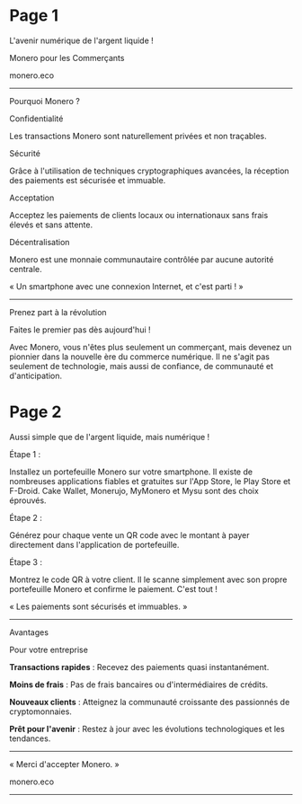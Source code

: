 # Page 1

L'avenir numérique de l'argent liquide !

Monero pour les Commerçants

monero.eco

---

Pourquoi Monero ?

Confidentialité

Les transactions Monero sont naturellement privées et non traçables.

Sécurité

Grâce à l'utilisation de techniques cryptographiques avancées, la réception des paiements est sécurisée et immuable.

Acceptation

Acceptez les paiements de clients locaux ou internationaux sans frais élevés et sans attente.

Décentralisation

Monero est une monnaie communautaire contrôlée par aucune autorité centrale.

« Un smartphone avec une connexion Internet, et c'est parti ! »

---

Prenez part à la révolution

Faites le premier pas dès aujourd'hui !

Avec Monero, vous n'êtes plus seulement un commerçant, mais devenez un pionnier dans la nouvelle ère du commerce numérique. Il ne s'agit pas seulement de technologie, mais aussi de confiance, de communauté et d'anticipation.

# Page 2

Aussi simple que de l'argent liquide, mais numérique !

Étape 1 :

Installez un portefeuille Monero sur votre smartphone. Il existe de nombreuses applications fiables et gratuites sur l'App Store, le Play Store et F-Droid. Cake Wallet, Monerujo, MyMonero et Mysu sont des choix éprouvés.

Étape 2 :

Générez pour chaque vente un QR code avec le montant à payer directement dans l'application de portefeuille.

Étape 3 :

Montrez le code QR à votre client. Il le scanne simplement avec son propre portefeuille Monero et confirme le paiement. C'est tout !

« Les paiements sont sécurisés et immuables. »

---

Avantages

Pour votre entreprise

**Transactions rapides** : Recevez des paiements quasi instantanément.

**Moins de frais** : Pas de frais bancaires ou d'intermédiaires de crédits.

**Nouveaux clients** : Atteignez la communauté croissante des passionnés de cryptomonnaies.

**Prêt pour l'avenir** : Restez à jour avec les évolutions technologiques et les tendances.

---

« Merci
d'accepter Monero. »

monero.eco

---